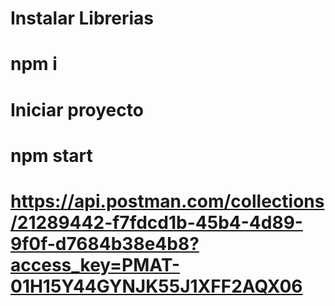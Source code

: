 # Instalar Librerias
# npm i
# Iniciar proyecto 
# npm start
# https://api.postman.com/collections/21289442-f7fdcd1b-45b4-4d89-9f0f-d7684b38e4b8?access_key=PMAT-01H15Y44GYNJK55J1XFF2AQX06